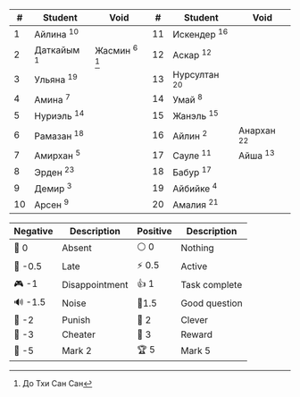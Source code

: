 

| #   | Student               | Void                     | #   | Student                 | Void                  |
| --- | --------------------- | ------------------------ | --- | ----------------------- | --------------------- |
| 1   | Айлина <sup>10</sup>  |                          | 11  | Искендер <sup>16</sup>  |                       |
| 2   | Даткайым <sup>1</sup> | Жасмин <sup>6</sup> [^1] | 12  | Аскар <sup>12</sup>     |                       |
| 3   | Ульяна <sup>19</sup>  |                          | 13  | Нурсултан <sup>20</sup> |                       |
| 4   | Амина <sup>7</sup>    |                          | 14  | Умай <sup>8</sup>       |                       |
| 5   | Нуриэль <sup>14</sup> |                          | 15  | Жанэль <sup>15</sup>    |                       |
| 6   | Рамазан <sup>18</sup> |                          | 16  | Айлин <sup>2</sup>      | Анархан <sup>22</sup> |
| 7   | Амирхан <sup>5</sup>  |                          | 17  | Сауле <sup>11</sup>     | Айша <sup>13</sup>    |
| 8   | Эрден <sup>23</sup>   |                          | 18  | Бабур <sup>17</sup>     |                       |
| 9   | Демир <sup>3</sup>    |                          | 19  | Айбийке <sup>4</sup>    |                       |
| 10  | Арсен <sup>9</sup>    |                          | 20  | Амалия <sup>21</sup>    |                       |
[^1]: До Тхи Сан Сан

| Negative | Description    | Positive | Description   |
| -------- | -------------- | -------- | ------------- |
| 👻 0     | Absent         | ⚪ 0      | Nothing       |
| 🔔 -0.5  | Late           | ⚡ 0.5    | Active        |
| 🎮 -1    | Disappointment | 👍 1     | Task complete |
| 🔊 -1.5  | Noise          | 🧐1.5    | Good question |
| 👺 -2    | Punish         | 🔑 2     | Clever        |
| 🐒 -3    | Cheater        | 🏅️ 3    | Reward        |
| 🏴 -5    | Mark 2         | 🏆 5     | Mark 5        |
